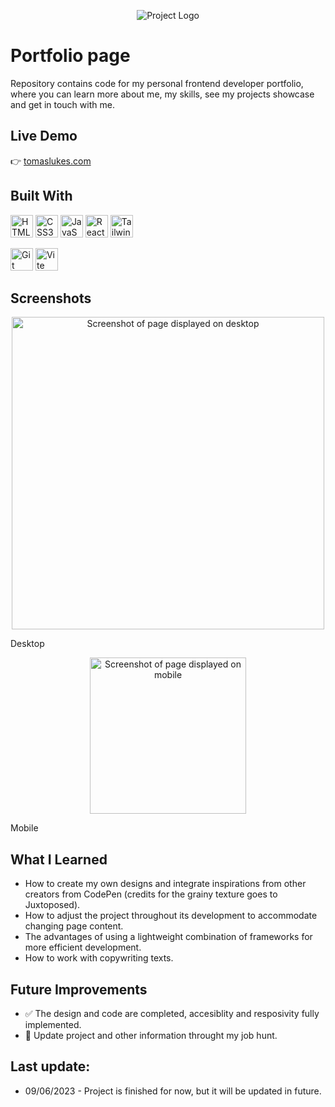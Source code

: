 <p align="center">
  <img src="public/assets/images/profile-photo-rounded.jpg" alt="Project Logo" />
</p>

# Portfolio page
Repository contains code for my personal frontend developer portfolio, where you can learn more about me, my skills, see my projects showcase and get in touch with me.


## Live Demo

👉 [tomaslukes.com](https://tomaslukes.com)

## Built With

<p align="left">
<a href="https://developer.mozilla.org/en-US/docs/Glossary/HTML5" target="_blank" rel="noreferrer"><img src="https://raw.githubusercontent.com/danielcranney/readme-generator/main/public/icons/skills/html5-colored.svg" width="36" height="36" alt="HTML5" /></a>
<a href="https://www.w3.org/TR/CSS/#css" target="_blank" rel="noreferrer"><img src="https://raw.githubusercontent.com/danielcranney/readme-generator/main/public/icons/skills/css3-colored.svg" width="36" height="36" alt="CSS3" /></a>
<a href="https://developer.mozilla.org/en-US/docs/Web/JavaScript" target="_blank" rel="noreferrer"><img src="https://raw.githubusercontent.com/danielcranney/readme-generator/main/public/icons/skills/javascript-colored.svg" width="36" height="36" alt="JavaScript" /></a>
<a href="https://reactjs.org/" target="_blank" rel="noreferrer"><img src="https://raw.githubusercontent.com/danielcranney/readme-generator/main/public/icons/skills/react-colored.svg" width="36" height="36" alt="React" /></a>
<a href="https://tailwindcss.com/" target="_blank" rel="noreferrer"><img src="https://raw.githubusercontent.com/danielcranney/readme-generator/main/public/icons/skills/tailwindcss-colored.svg" width="36" height="36" alt="Tailwind CSS" /></a>
</p>

<p align="left">
<a href="https://git-scm.com/" target="_blank" rel="noreferrer"><img src="https://raw.githubusercontent.com/danielcranney/readme-generator/main/public/icons/skills/git-colored.svg" width="36" height="36" alt="Git" /></a>
<a href="https://vitejs.dev/" target="_blank" rel="noreferrer"><img src="https://raw.githubusercontent.com/danielcranney/readme-generator/main/public/icons/skills/vite-colored.svg" width="36" height="36" alt="Vite" /></a>

</p>

## Screenshots

<p align="center">
  <img src="" alt="Screenshot of page displayed on desktop" width="500" />
</p>

Desktop

<p align="center">
  <img src="" alt="Screenshot of page displayed on mobile" width="250" />
</p>

Mobile

## What I Learned

- How to create my own designs and integrate inspirations from other creators from CodePen (credits for the grainy texture goes to Juxtoposed).
- How to adjust the project throughout its development to accommodate changing page content.
- The advantages of using a lightweight combination of frameworks for more efficient development.
- How to work with copywriting texts.


## Future Improvements
- ✅ The design and code are completed, accesiblity and resposivity fully implemented.
- 👷 Update project and other information throught my job hunt.

## Last update:

- 09/06/2023 - Project is finished for now, but it will be updated in future.
